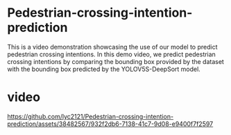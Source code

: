 # Pedestrian-crossing-intention-prediction
This is a video demonstration showcasing the use of our model to predict pedestrian crossing intentions.
In this demo video, we predict pedestrian crossing intentions by comparing the bounding box provided by the dataset with the bounding box predicted by the YOLOV5S-DeepSort model.

# video
https://github.com/lyc2121/Pedestrian-crossing-intention-prediction/assets/38482567/932f2db6-7138-41c7-9d08-e9400f7f2597
